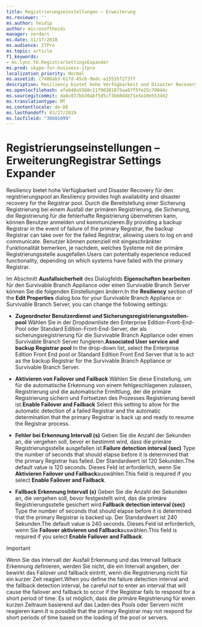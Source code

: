 ```yaml
---
title: Registrierungseinstellungen – Erweiterung
ms.reviewer: ''
ms.author: heidip
author: microsoftheidi
manager: serdars
ms.date: 11/17/2018
ms.audience: ITPro
ms.topic: article
f1_keywords:
- ms.lync.tb.RegistrarSettingsExpander
ms.prod: skype-for-business-itpro
localization_priority: Normal
ms.assetid: c7486ab3-61fd-45c6-9edc-a15535f273ff
description: Resiliency bietet hohe Verfügbarkeit und Disaster Recovery für den registrierungspool an. Durch die Bereitstellung einer Sicherung Registrierung bei einem Ausfall der primären Registrierung, die Sicherung, die Registrierung für die fehlerhafte Registrierung übernehmen kann, können Benutzer anmelden und kommunizieren. Benutzer können potenziell mit eingeschränkter Funktionalität bemerken, je nachdem, welches Systeme mit die primäre Registrierungsstelle ausgefallen.
ms.openlocfilehash: afe640a5560c11f90381875aa67f5fe25c70044c
ms.sourcegitcommit: da8c037bb30abf5d5cf3b60d4b71e3a10e553402
ms.translationtype: MT
ms.contentlocale: de-DE
ms.lasthandoff: 03/27/2019
ms.locfileid: "30881099"
---
```

# <a name="registrar-settings-expander"></a><span data-ttu-id="ec4b9-105">Registrierungseinstellungen – Erweiterung</span><span class="sxs-lookup"><span data-stu-id="ec4b9-105">Registrar Settings Expander</span></span>
 
<span data-ttu-id="ec4b9-106">Resiliency bietet hohe Verfügbarkeit und Disaster Recovery für den registrierungspool an.</span><span class="sxs-lookup"><span data-stu-id="ec4b9-106">Resiliency provides high availability and disaster recovery for the Registrar pool.</span></span> <span data-ttu-id="ec4b9-107">Durch die Bereitstellung einer Sicherung Registrierung bei einem Ausfall der primären Registrierung, die Sicherung, die Registrierung für die fehlerhafte Registrierung übernehmen kann, können Benutzer anmelden und kommunizieren.</span><span class="sxs-lookup"><span data-stu-id="ec4b9-107">By providing a backup Registrar in the event of failure of the primary Registrar, the backup Registrar can take over for the failed Registrar, allowing users to log on and communicate.</span></span> <span data-ttu-id="ec4b9-108">Benutzer können potenziell mit eingeschränkter Funktionalität bemerken, je nachdem, welches Systeme mit die primäre Registrierungsstelle ausgefallen.</span><span class="sxs-lookup"><span data-stu-id="ec4b9-108">Users can potentially experience reduced functionality, depending on which systems have failed with the primary Registrar.</span></span>
  
<span data-ttu-id="ec4b9-109">Im Abschnitt **Ausfallsicherheit** des Dialogfelds **Eigenschaften bearbeiten** für den Survivable Branch Appliance oder einen Survivable Branch Server können Sie die folgenden Einstellungen ändern:</span><span class="sxs-lookup"><span data-stu-id="ec4b9-109">In the **Resiliency** section of the **Edit Properties** dialog box for your Survivable Branch Appliance or Survivable Branch Server, you can change the following settings:</span></span>
  
- <span data-ttu-id="ec4b9-110">**Zugeordneter Benutzerdienst und Sicherungsregistrierungsstellen-pool** Wählen Sie in der Dropdownliste den Enterprise Edition-Front-End-Pool oder Standard Edition-Front-End-Server, der als sicherungsregistrierung für die Survivable Branch Appliance oder einen Survivable Branch Server fungieren.</span><span class="sxs-lookup"><span data-stu-id="ec4b9-110">**Associated User service and backup Registrar pool** In the drop-down list, select the Enterprise Edition Front End pool or Standard Edition Front End Server that is to act as the backup Registrar for the Survivable Branch Appliance or Survivable Branch Server.</span></span>
    
- <span data-ttu-id="ec4b9-111">**Aktivieren von Failover und Failback** Wählen Sie diese Einstellung, um für die automatische Erkennung von einem fehlgeschlagenen zulassen, Registrierung und die automatische Ermittlung, der die primäre Registrierung sichern und Fortsetzen des Prozesses Registrierung bereit ist.</span><span class="sxs-lookup"><span data-stu-id="ec4b9-111">**Enable Failover and Failback** Select this setting to allow for the automatic detection of a failed Registrar and the automatic determination that the primary Registrar is back up and ready to resume the Registrar process.</span></span>
    
- <span data-ttu-id="ec4b9-112">**Fehler bei Erkennung Intervall (s)** Geben Sie die Anzahl der Sekunden an, die vergehen soll, bevor er bestimmt wird, dass die primäre Registrierungsstelle ausgefallen ist.</span><span class="sxs-lookup"><span data-stu-id="ec4b9-112">**Failure detection interval (sec)** Type the number of seconds that should elapse before it is determined that the primary Registrar has failed.</span></span> <span data-ttu-id="ec4b9-113">Der Standardwert ist 120 Sekunden.</span><span class="sxs-lookup"><span data-stu-id="ec4b9-113">The default value is 120 seconds.</span></span> <span data-ttu-id="ec4b9-114">Dieses Feld ist erforderlich, wenn Sie **Aktivieren Failover und Failback**auswählen.</span><span class="sxs-lookup"><span data-stu-id="ec4b9-114">This field is required if you select **Enable Failover and Failback**.</span></span>
    
- <span data-ttu-id="ec4b9-115">**Fallback Erkennung Intervall (s)** Geben Sie die Anzahl der Sekunden an, die vergehen soll, bevor festgestellt wird, das die primäre Registrierungsstelle gesichert wird.</span><span class="sxs-lookup"><span data-stu-id="ec4b9-115">**Fallback detection interval (sec)** Type the number of seconds that should elapse before it is determined that the primary Registrar is backed up.</span></span> <span data-ttu-id="ec4b9-116">Der Standardwert ist 240 Sekunden.</span><span class="sxs-lookup"><span data-stu-id="ec4b9-116">The default value is 240 seconds.</span></span> <span data-ttu-id="ec4b9-117">Dieses Feld ist erforderlich, wenn Sie **Failover aktivieren und Fallback**auswählen.</span><span class="sxs-lookup"><span data-stu-id="ec4b9-117">This field is required if you select **Enable Failover and Fallback**.</span></span>
    
> [!IMPORTANT]
> <span data-ttu-id="ec4b9-118">Wenn Sie das Intervall der Ausfall Erkennung und das Intervall fallback Erkennung definieren, werden Sie nicht, die ein Intervall angeben, der bewirkt das Failover und fallback eintritt, wenn die Registrierung nicht für ein kurzer Zeit reagiert.</span><span class="sxs-lookup"><span data-stu-id="ec4b9-118">When you define the failure detection interval and the fallback detection interval, be careful not to enter an interval that will cause the failover and fallback to occur if the Registrar fails to respond for a short period of time.</span></span> <span data-ttu-id="ec4b9-119">Es ist möglich, dass die primäre Registrierung für einen kurzen Zeitraum basierend auf das Laden des Pools oder Servern nicht reagieren kann.</span><span class="sxs-lookup"><span data-stu-id="ec4b9-119">It is possible that the primary Registrar may not respond for short periods of time based on the loading of the pool or servers.</span></span> 
  

